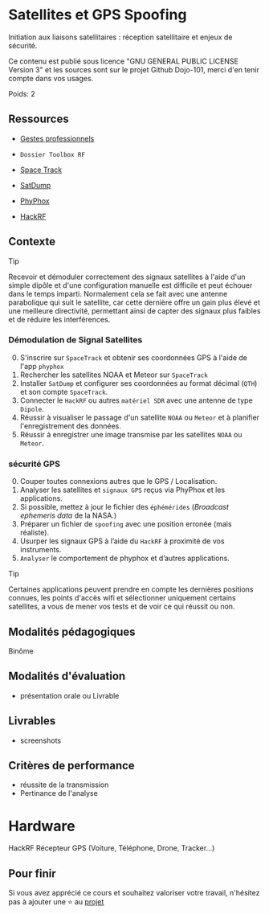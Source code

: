 # Satellites et GPS Spoofing

Initiation aux liaisons satellitaires : réception satellitaire et enjeux de sécurité.

Ce contenu est publié sous licence "GNU GENERAL PUBLIC LICENSE Version 3" et les sources sont sur le projet Github Dojo-101, merci d'en tenir compte dans vos usages.

Poids: 2

## Ressources


* [Gestes professionnels](https://github.com/Aif4thah/Dojo-101)

* `Dossier Toolbox RF`

* [Space Track](https://www.space-track.org/)

* [SatDump](https://www.satdump.org/)

* [PhyPhox](https://phyphox.org/)

* [HackRF](https://greatscottgadgets.com/hackrf/one/)

## Contexte

> [!TIP]
> Recevoir et démoduler correctement des signaux satellites à l'aide d'un simple dipôle et d'une configuration manuelle est difficile et peut échouer dans le temps imparti. Normalement cela se fait avec une antenne parabolique qui suit le satellite, car cette dernière offre un gain plus élevé et une meilleure directivité, permettant ainsi de capter des signaux plus faibles et de réduire les interférences.

### Démodulation de Signal Satellites

0. S'inscrire sur `SpaceTrack` et obtenir ses coordonnées GPS à l'aide de l'app `phyphox`
1. Rechercher les satellites NOAA et Meteor sur `SpaceTrack`
2. Installer `SatDump` et configurer ses coordonnées au format décimal (`QTH`) et son compte `SpaceTrack`.
3. Connecter le `HackRF` ou autres `matériel SDR` avec une antenne de type `Dipole`.
4. Réussir à visualiser le passage d'un satellite `NOAA` ou `Meteor` et à planifier l'enregistrement des données.
5. Réussir à enregistrer une image transmise par les satellites `NOAA` ou `Meteor`.


### sécurité GPS

0. Couper toutes connexions autres que le GPS / Localisation.
1. Analyser les satellites et `signaux GPS` reçus via PhyPhox et les applications.
2. Si possible, mettez à jour le fichier des `éphémérides` (*Broadcast ephemeris data* de la NASA.)
3. Préparer un fichier de `spoofing` avec une position erronée (mais réaliste). 
4. Usurper les signaux GPS à l’aide du `HackRF` à proximité de vos instruments.
5. `Analyser` le comportement de phyphox et d’autres applications.

> [!TIP]
> Certaines applications peuvent prendre en compte les dernières positions connues, les points d'accès wifi et sélectionner uniquement certains satellites, a vous de mener vos tests et de voir ce qui réussit ou non.

## Modalités pédagogiques

Binôme

## Modalités d'évaluation

* présentation orale ou Livrable

## Livrables

* screenshots

## Critères de performance

* réussite de la transmission
* Pertinance de l'analyse

# Hardware

HackRF
Récepteur GPS (Voiture, Téléphone, Drone, Tracker…)


## Pour finir

Si vous avez apprécié ce cours et souhaitez valoriser votre travail, n'hésitez pas à ajouter une ⭐ au [projet](https://github.com/Aif4thah/Dojo-101)